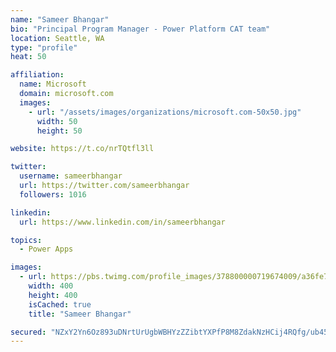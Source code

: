 ```yaml
---
name: "Sameer Bhangar"
bio: "Principal Program Manager - Power Platform CAT team"
location: Seattle, WA
type: "profile"
heat: 50

affiliation:
  name: Microsoft
  domain: microsoft.com
  images:
    - url: "/assets/images/organizations/microsoft.com-50x50.jpg"
      width: 50
      height: 50

website: https://t.co/nrTQtfl3ll

twitter:
  username: sameerbhangar
  url: https://twitter.com/sameerbhangar
  followers: 1016

linkedin:
  url: https://www.linkedin.com/in/sameerbhangar

topics:
  - Power Apps

images:
  - url: https://pbs.twimg.com/profile_images/378800000719674009/a36fe7ddfab1778b76e5793772e43798_400x400.jpeg
    width: 400
    height: 400
    isCached: true
    title: "Sameer Bhangar"

secured: "NZxY2Yn6Oz893uDNrtUrUgbWBHYzZZibtYXPfP8M8ZdakNzHCij4RQfg/ub4595CD9j3E2BOL1wGpdIqpLi2swcthVtZTMZJpM4L0wn2B3CWsAS5An3RWhVsSkqT9w1BugRhiLwlBfNba9cFQosfw1/FfB/BbChMPeASE5vqxCsOuTRTa4dQSdOcnsYJ5kTGJkFZSTXTBWb0kkxD0lsEIH0YnD1iFnQeo0DiGD1EJ7p727v7/81NKTdm6JM08ExTpo/4qdostC747BCTafAK+zH09VoxCQmL6iql7Crsml1PUINgFdakblqFtDU7UawTLgBzT89ZhhFRIuBLkJVfjYkY13+VbYq3lUwsD9yV6QdHKBwDM2t0mPdG6pJW05bnknIJsZjMETz9A06vH6LAlIBKpMRGOypRBYtJ3wBqYzQ=;TX0S1q19cmLeT5GYgidZZQ=="
---
```


